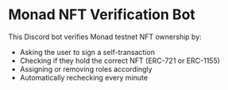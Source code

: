 # Monad NFT Verification Bot

This Discord bot verifies Monad testnet NFT ownership by:
- Asking the user to sign a self-transaction
- Checking if they hold the correct NFT (ERC-721 or ERC-1155)
- Assigning or removing roles accordingly
- Automatically rechecking every minute
